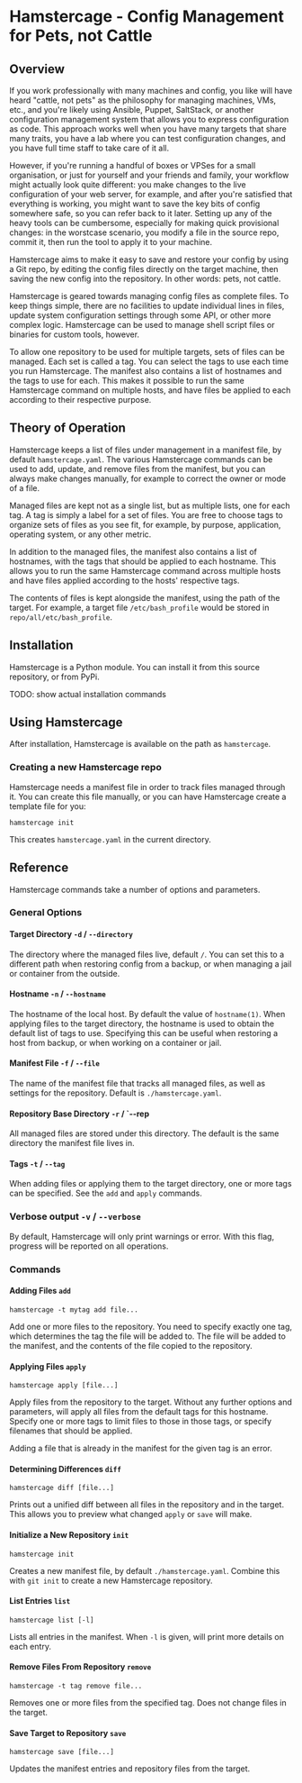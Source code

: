 # Hamstercage - Config Management for Pets, not Cattle

## Overview
If you work professionally with many machines and config, you like will have heard "cattle, not pets" as the philosophy for managing machines, VMs, etc., and you're likely using Ansible, Puppet, SaltStack, or another configuration management system that allows you to express configuration as code. This approach works well when you have many targets that share many traits, you have a lab where you can test configuration changes, and you have full time staff to take care of it all.

However, if you're running a handful of boxes or VPSes for a small organisation, or just for yourself and your friends and family, your workflow might actually look quite different: you make changes to the live configuration of your web server, for example, and after you're satisfied that everything is working, you might want to save the key bits of config somewhere safe, so you can refer back to it later. Setting up any of the heavy tools can be cumbersome, especially for making quick provisional changes: in the worstcase scenario, you modify a file in the source repo, commit it, then run the tool to apply it to your machine.

Hamstercage aims to make it easy to save and restore your config by using a Git repo, by editing the config files directly on the target machine, then saving the new config into the repository. In other words: pets, not cattle.

Hamstercage is geared towards managing config files as complete files. To keep things simple, there are no facilities to update individual lines in files, update system configuration settings through some API, or other more complex logic. Hamstercage can be used to manage shell script files or binaries for custom tools, however.

To allow one repository to be used for multiple targets, sets of files can be managed. Each set is called a tag. You can select the tags to use each time you run Hamstercage. The manifest also contains a list of hostnames and the tags to use for each. This makes it possible to run the same Hamstercage command on multiple hosts, and have files be applied to each according to their respective purpose. 

## Theory of Operation

Hamstercage keeps a list of files under management in a manifest file, by default `hamstercage.yaml`. The various Hamstercage commands can be used to add, update, and remove files from the manifest, but you can always make changes manually, for example to correct the owner or mode of a file.

Managed files are kept not as a single list, but as multiple lists, one for each tag. A tag is simply a label for a set of files. You are free to choose tags to organize sets of files as you see fit, for example, by purpose, application, operating system, or any other metric.

In addition to the managed files, the manifest also contains a list of hostnames, with the tags that should be applied to each hostname. This allows you to run the same Hamstercage command across multiple hosts and have files applied according to the hosts' respective tags.

The contents of files is kept alongside the manifest, using the path of the target. For example, a target file `/etc/bash_profile` would be stored in `repo/all/etc/bash_profile`.

## Installation

Hamstercage is a Python module. You can install it from this source repository, or from PyPi.

TODO: show actual installation commands

## Using Hamstercage

After installation, Hamstercage is available on the path as `hamstercage`.

### Creating a new Hamstercage repo

Hamstercage needs a manifest file in order to track files managed through it. You can create this file manually, or you can have Hamstercage create a template file for you:

```shell
hamstercage init
```

This creates `hamstercage.yaml` in the current directory.

## Reference

Hamstercage commands take a number of options and parameters.

### General Options

#### Target Directory `-d` / `--directory`

The directory where the managed files live, default `/`. You can set this to a different path when restoring config from a backup, or when managing a jail or container from the outside.

#### Hostname `-n` / `--hostname`

The hostname of the local host. By default the value of `hostname(1)`. When applying files to the target directory, the hostname is used to obtain the default list of tags to use. Specifying this can be useful when restoring a host from backup, or when working on a container or jail.

#### Manifest File `-f` / `--file`

The name of the manifest file that tracks all managed files, as well as settings for the repository. Default is `./hamstercage.yaml`.

#### Repository Base Directory `-r` / `--rep

All managed files are stored under this directory. The default is the same directory the manifest file lives in.

#### Tags `-t` / `--tag`

When adding files or applying them to the target directory, one or more tags can be specified. See the `add` and `apply` commands.

### Verbose output `-v` / `--verbose`

By default, Hamstercage will only print warnings or error. With this flag, progress will be reported on all operations.

### Commands

#### Adding Files `add`

```shell
hamstercage -t mytag add file...
```

Add one or more files to the repository. You need to specify exactly one tag, which determines the tag the file will be added to. The file will be added to the manifest, and the contents of the file copied to the repository.

#### Applying Files `apply`

```shell
hamstercage apply [file...]
```

Apply files from the repository to the target. Without any further options and parameters, will apply all files from the default tags for this hostname. Specify one or more tags to limit files to those in those tags, or specify filenames that should be applied.

Adding a file that is already in the manifest for the given tag is an error.

#### Determining Differences `diff`

```shell
hamstercage diff [file...]
```
Prints out a unified diff between all files in the repository and in the target. This allows you to preview what changed `apply` or `save` will make.

#### Initialize a New Repository `init`

```shell
hamstercage init
```

Creates a new manifest file, by default `./hamstercage.yaml`. Combine this with `git init` to create a new Hamstercage repository.

#### List Entries `list`

```shell
hamstercage list [-l]
```
Lists all entries in the manifest. When `-l` is given, will print more details on each entry.

#### Remove Files From Repository `remove`

```shell
hamstercage -t tag remove file...
```

Removes one or more files from the specified tag. Does not change files in the target.

#### Save Target to Repository `save`

```shell
hamstercage save [file...]
```

Updates the manifest entries and repository files from the target.